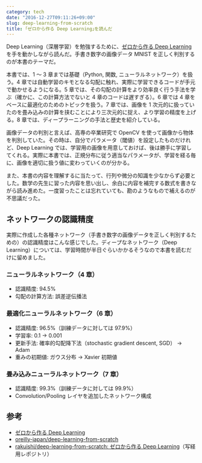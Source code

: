 ```yaml
---
category: tech
date: "2016-12-27T09:11:26+09:00"
slug: deep-learning-from-scratch
title: ｢ゼロから作る Deep Learning｣を読んだ
---
```


Deep Learning（深層学習）を勉強するために、[ゼロから作る Deep Learning](http://www.amazon.co.jp/exec/obidos/ASIN/4873117585/rakuishi-22/ref=nosim/) を手を動かしながら読んだ。手書き数字の画像データ MNIST を正しく判別するのが本書のテーマだ。

本書では、1 〜 3 章までは基礎（Python, 関数, ニューラルネットワーク）を扱う。4 章では自動学習のキモとなる勾配に触れ、実際に学習できるコードが手元で動かせるようになる。5 章では、その勾配の計算をより効率良く行う手法を学ぶ（確かに、この計算方法でないと 4 章のコードは遅すぎる）。6 章では 4 章をベースに最適化のためのトピックを扱う。7 章では、画像を 1 次元的に扱っていたのを畳み込みの計算を挟むことにより三次元的に捉え、より学習の精度を上げる。8 章では、ディープラーニングの手法と歴史を紹介している。

<amazon id="4873117585" title="ゼロから作るDeep Learning ―Pythonで学ぶディープラーニングの理論と実装" src="https://images-na.ssl-images-amazon.com/images/I/512ru2i5gyL._SL160_.jpg">

画像データの判別と言えば、高専の卒業研究で OpenCV を使って画像から物体を判別していた。その時は、自分でパラメータ（閾値）を設定したものだけれど、Deep Learning では、学習用の画像を用意しておけば、後は勝手に学習してくれる。実際に本書では、正規分布に従う適当なパラメータが、学習を経る毎に、画像を適切に扱う値に変わっていくのが分かる。

また、本書の内容を理解するに当たって、行列や微分の知識を少なからず必要とした。数学の先生に習った内容を思い出し、余白に内容を補完する数式を書きながら読み進めた。一度習ったことは忘れていても、勘のようなもので補えるのが不思議だった。

## ネットワークの認識精度

実際に作成した各種ネットワーク（手書き数字の画像データを正しく判別するための）の認識精度はこんな感じでした。ディープなネットワーク（Deep Learning）については、学習時間が半日ぐらいかかるそうなので本書を読むだけに留めました。

### ニューラルネットワーク（4 章）

- 認識精度: 94.5%
- 勾配の計算方法: 誤差逆伝播法

### 最適化ニューラルネットワーク（6 章）

- 認識精度: 96.5%（訓練データに対しては 97.9%）
- 学習率: 0.1 → 0.001
- 更新手法: 確率的勾配降下法（stochastic gradient descent, SGD） → Adam
- 重みの初期値: ガウス分布 → Xavier 初期値

### 畳み込みニューラルネットワーク（7 章）

- 認識精度: 99.3%（訓練データに対しては 99.9%）
- Convolution/Pooling レイヤを追加したネットワーク構成

## 参考

- [ゼロから作る Deep Learning](http://www.oreilly.co.jp/books/9784873117584/)
- [oreilly-japan/deep-learning-from-scratch](https://github.com/oreilly-japan/deep-learning-from-scratch)
- [rakuishi/deep-learning-from-scratch: ゼロから作る Deep Learning](https://github.com/rakuishi/deep-learning-from-scratch)（写経用レポジトリ）
